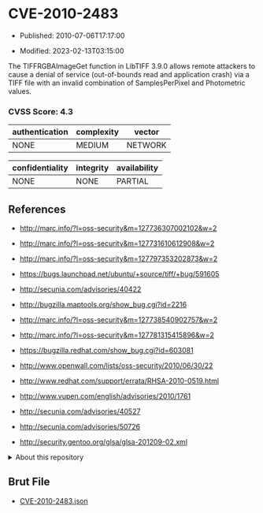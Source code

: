 # CVE-2010-2483

- Published: 2010-07-06T17:17:00

- Modified: 2023-02-13T03:15:00

The TIFFRGBAImageGet function in LibTIFF 3.9.0 allows remote attackers to cause a denial of service (out-of-bounds read and application crash) via a TIFF file with an invalid combination of SamplesPerPixel and Photometric values.

### CVSS Score: **4.3**

| authentication | complexity | vector |
| --- | --- | --- |
| NONE | MEDIUM | NETWORK |

| confidentiality | integrity | availability |
| --- | --- | --- |
| NONE | NONE | PARTIAL |

## References

* http://marc.info/?l=oss-security&m=127736307002102&w=2

* http://marc.info/?l=oss-security&m=127731610612908&w=2

* http://marc.info/?l=oss-security&m=127797353202873&w=2

* https://bugs.launchpad.net/ubuntu/+source/tiff/+bug/591605

* http://secunia.com/advisories/40422

* http://bugzilla.maptools.org/show_bug.cgi?id=2216

* http://marc.info/?l=oss-security&m=127738540902757&w=2

* http://marc.info/?l=oss-security&m=127781315415896&w=2

* https://bugzilla.redhat.com/show_bug.cgi?id=603081

* http://www.openwall.com/lists/oss-security/2010/06/30/22

* http://www.redhat.com/support/errata/RHSA-2010-0519.html

* http://www.vupen.com/english/advisories/2010/1761

* http://secunia.com/advisories/40527

* http://secunia.com/advisories/50726

* http://security.gentoo.org/glsa/glsa-201209-02.xml

<details>
<summary>About this repository</summary> 

  This repository is part of the project [Live Hack CVE](https://github.com/Live-Hack-CVE). Main website can be found [www.live-hack.org](https://www.live-hack.org) 
  
  Made by [Sn0wAlice](https://github.com/Sn0wAlice) for the people that care about security and need to have a feed of the latest CVEs. Hope you enjoy it, don't forget to star the repo and follow me on [Twitter](https://twitter.com/Sn0wAlice) and [Github](https://github.com/Sn0wAlice). And that is my [personnal website](https://www.alice-snow.me/)

  - [Home Page](https://github.com/Live-Hack-CVE)
  - [Framework](https://github.com/Live-Hack-CVE/cve-framework)
  - [CVE database](https://github.com/Live-Hack-CVE/full_database)
  - [Changelog](https://github.com/Live-Hack-CVE/Changelog)
</details>

## Brut File

* [CVE-2010-2483.json](https://raw.githubusercontent.com/Live-Hack-CVE/full_database/main/cves/2010/CVE-2010-2483.json)

